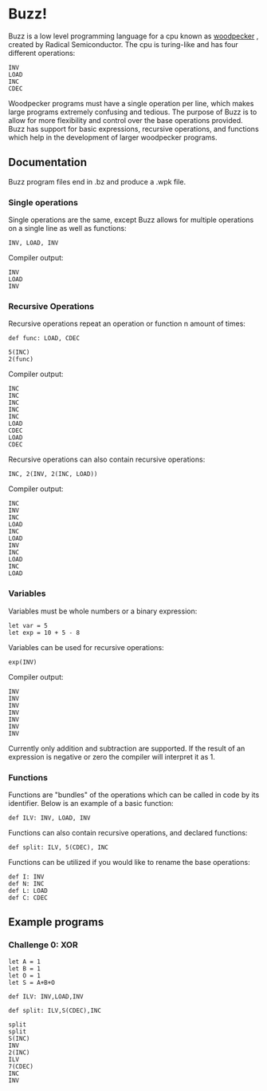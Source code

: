 # Buzz!

Buzz is a low level programming language for a cpu known as [woodpecker](https://github.com/radical-semiconductor/woodpecker)
, created by Radical Semiconductor. The cpu is turing-like and has four different operations:
```
INV
LOAD
INC
CDEC
```
Woodpecker programs must have a single operation per line, which makes large programs extremely confusing and tedious. The purpose of Buzz is to allow for more flexibility and control over the base operations provided. Buzz has support for basic expressions, recursive operations, and functions which help in the development of larger woodpecker programs.

## Documentation

Buzz program files end in .bz and produce a .wpk file.

### Single operations

Single operations are the same, except Buzz allows for multiple operations on a single line as well as functions:

```
INV, LOAD, INV
```
Compiler output:

```
INV
LOAD
INV
```


### Recursive Operations

Recursive operations repeat an operation or function n amount of times:

```
def func: LOAD, CDEC

5(INC)
2(func) 
```

Compiler output:

```
INC
INC
INC
INC
INC
LOAD
CDEC
LOAD
CDEC
```
Recursive operations can also contain recursive operations:

```
INC, 2(INV, 2(INC, LOAD))
```

Compiler output:

```
INC
INV
INC
LOAD
INC
LOAD
INV
INC
LOAD
INC
LOAD
```

### Variables

Variables must be whole numbers or a binary expression:

```
let var = 5
let exp = 10 + 5 - 8
```

Variables can be used for recursive operations: 

```
exp(INV)
```

Compiler output:
```
INV
INV
INV
INV
INV
INV
INV
```

Currently only addition and subtraction are supported. If the result of an expression is negative or zero the compiler will interpret it as 1.

### Functions

Functions are "bundles" of the operations which can be called in code by its identifier. Below is an example of a basic function:

```
def ILV: INV, LOAD, INV
```

Functions can also contain recursive operations, and declared functions:

```
def split: ILV, 5(CDEC), INC
```

Functions can be utilized if you would like to rename the base operations:

```
def I: INV
def N: INC
def L: LOAD
def C: CDEC
```

## Example programs

### Challenge 0: XOR

```
let A = 1
let B = 1 
let O = 1
let S = A+B+O

def ILV: INV,LOAD,INV

def split: ILV,S(CDEC),INC

split
split
S(INC)
INV
2(INC)
ILV
7(CDEC)
INC
INV
```
